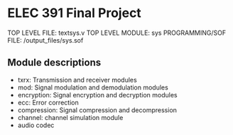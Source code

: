 # ELEC 391 Final Project

TOP LEVEL FILE: textsys.v
TOP LEVEL MODULE: sys
PROGRAMMING/SOF FILE: /output_files/sys.sof

## Module descriptions 
- txrx: Transmission and receiver modules
- mod: Signal modulation and demodulation modules
- encryption: Signal encryption and decryption modules
- ecc: Error correction
- compression: Signal compression and decompression
- channel: channel simulation module
- audio codec
